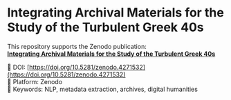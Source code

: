 # Integrating Archival Materials for the Study of the Turbulent Greek 40s

This repository supports the Zenodo publication:  
**[Integrating Archival Materials for the Study of the Turbulent Greek 40s](https://doi.org/10.5281/zenodo.4271532)**

📄 DOI: [https://doi.org/10.5281/zenodo.4271532](https://doi.org/10.5281/zenodo.4271532)  
📂 Platform: Zenodo  
🧠 Keywords: NLP, metadata extraction, archives, digital humanities  

